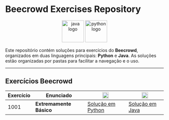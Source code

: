 # Beecrowd Exercises Repository

<p align="center">
  <img src="https://cdn.jsdelivr.net/gh/devicons/devicon/icons/java/java-original.svg" height="70" alt="java logo" />
  <img src="https://cdn.jsdelivr.net/gh/devicons/devicon/icons/python/python-original.svg" height="70" alt="python logo" />
</p>

Este repositório contém soluções para exercícios do **Beecrowd**, organizados em duas linguagens principais: **Python** e **Java**. As soluções estão organizadas por pastas para facilitar a navegação e o uso.

---

## Exercícios Beecrowd

| Exercício | Enunciado | <img src="https://cdn.jsdelivr.net/gh/devicons/devicon/icons/python/python-original.svg" height="20" alt="python logo" /> | <img src="https://cdn.jsdelivr.net/gh/devicons/devicon/icons/java/java-original.svg" height="20" alt="java logo" /> |
|-----------|-----------|--------|------|
| 1001      | **Extremamente Básico** | [Solução em Python](./python/1001%20-%20Extremamente%20Básico.py) | [Solução em Java](./java/1001%20-%20Extremamente%20Básico/Main1001.java) |
